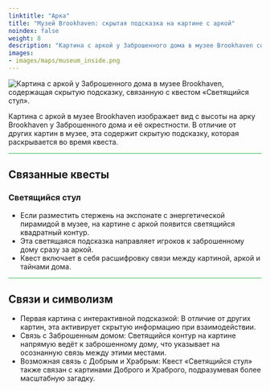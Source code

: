 ```yaml
---
linktitle: "Арка"
title: "Музей Brookhaven: скрытая подсказка на картине с аркой"
noindex: false
weight: 8
description: "Картина с аркой у Заброшенного дома в музее Brookhaven содержит скрытую подсказку, связанную с квестом «Светящийся стул» и более глубокими тайнами города."
images: 
- images/maps/museum_inside.png
---
```


![Картина с аркой у Заброшенного дома в музее Brookhaven, содержащая скрытую подсказку, связанную с квестом «Светящийся стул».](/images/bh/museum_arch_clue.webp?height=200px)

Картина с аркой в музее Brookhaven изображает вид с высоты на арку Brookhaven у Заброшенного дома и её окрестности. В отличие от других картин в музее, эта содержит скрытую подсказку, которая раскрывается во время квеста.

<hr style="background-color: #28b44c" size=8>

## Связанные квесты
### Светящийся стул
- Если разместить стержень на экспонате с энергетической пирамидой в музее, на картине с аркой появится светящийся квадратный контур.
- Эта светящаяся подсказка направляет игроков к заброшенному дому сразу за аркой.
- Квест включает в себя расшифровку связи между картиной, аркой и тайнами дома.

<hr style="background-color: #28b44c" size=8>

## Связи и символизм
- Первая картина с интерактивной подсказкой: В отличие от других картин, эта активирует скрытую информацию при взаимодействии.
- Связь с Заброшенным домом: Светящийся контур на картине напрямую ведёт к заброшенному дому, что указывает на осознанную связь между этими местами.
- Возможная связь с Добрым и Храбрым: Квест «Светящийся стул» также связан с картинами Доброго и Храброго, подразумевая более масштабную загадку.
